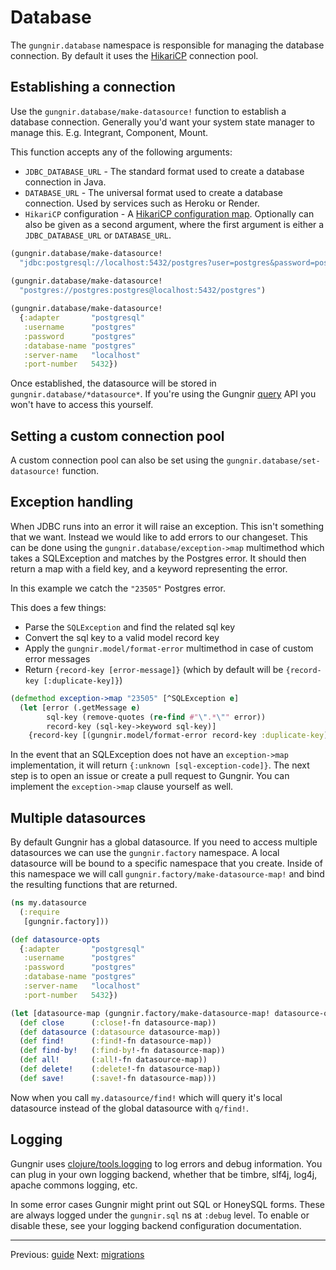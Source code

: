 # Database

The `gungnir.database` namespace is responsible for managing the database
connection. By default it uses the
[HikariCP](https://github.com/brettwooldridge/HikariCP) connection pool.


## Establishing a connection

Use the `gungnir.database/make-datasource!` function to establish a database
connection. Generally you'd want your system state manager to manage
this. E.g. Integrant, Component, Mount.

This function accepts any of the following arguments:

* `JDBC_DATABASE_URL` - The standard format used to create a database connection
  in Java.
* `DATABASE_URL` - The universal format used to create a database
  connection. Used by services such as Heroku or Render.
* `HikariCP` configuration - A [HikariCP configuration
  map](https://github.com/tomekw/hikari-cp#configuration-options). Optionally
  can also be given as a second argument, where the first argument is either a
  `JDBC_DATABASE_URL` or `DATABASE_URL`.

```clojure
(gungnir.database/make-datasource!
  "jdbc:postgresql://localhost:5432/postgres?user=postgres&password=postgres")
  
(gungnir.database/make-datasource!
  "postgres://postgres:postgres@localhost:5432/postgres")

(gungnir.database/make-datasource!
  {:adapter       "postgresql"
   :username      "postgres"
   :password      "postgres"
   :database-name "postgres"
   :server-name   "localhost"
   :port-number   5432})
```

Once established, the datasource will be stored in
`gungnir.database/*datasource*`. If you're using the Gungnir
[query](https://kwrooijen.github.io/gungnir/query.html) API you won't have to
access this yourself.

## Setting a custom connection pool

A custom connection pool can also be set using the
`gungnir.database/set-datasource!` function.


## Exception handling

When JDBC runs into an error it will raise an exception. This isn't something
that we want. Instead we would like to add errors to our changeset. This can be
done using the `gungnir.database/exception->map` multimethod which takes a
SQLException and matches by the Postgres error. It should then return a map with
a field key, and a keyword representing the error.


In this example we catch the `"23505"` Postgres error.

This does a few things:

* Parse the `SQLException` and find the related sql key
* Convert the sql key to a valid model record key
* Apply the `gungnir.model/format-error` multimethod in case of custom error messages
* Return `{record-key [error-message]}` (which by default will be `{record-key [:duplicate-key]}`)

```clojure
(defmethod exception->map "23505" [^SQLException e]
  (let [error (.getMessage e)
        sql-key (remove-quotes (re-find #"\".*\"" error))
        record-key (sql-key->keyword sql-key)]
    {record-key [(gungnir.model/format-error record-key :duplicate-key)]}))
```

In the event that an SQLException does not have an `exception->map`
implementation, it will return `{:unknown [sql-exception-code]}`. The next step
is to open an issue or create a pull request to Gungnir. You can implement the
`exception->map` clause yourself as well.

## Multiple datasources

By default Gungnir has a global datasource. If you need to access multiple
datasources we can use the `gungnir.factory` namespace. A local datasource will
be bound to a specific namespace that you create. Inside of this namespace we
will call `gungnir.factory/make-datasource-map!` and bind the resulting
functions that are returned.

```clojure
(ns my.datasource
  (:require
   [gungnir.factory]))

(def datasource-opts
  {:adapter       "postgresql"
   :username      "postgres"
   :password      "postgres"
   :database-name "postgres"
   :server-name   "localhost"
   :port-number   5432})

(let [datasource-map (gungnir.factory/make-datasource-map! datasource-opts)]
  (def close      (:close!-fn datasource-map))
  (def datasource (:datasource datasource-map))
  (def find!      (:find!-fn datasource-map))
  (def find-by!   (:find-by!-fn datasource-map))
  (def all!       (:all!-fn datasource-map))
  (def delete!    (:delete!-fn datasource-map))
  (def save!      (:save!-fn datasource-map)))
```

Now when you call `my.datasource/find!` which will query it's local datasource
instead of the global datasource with `q/find!`.

## Logging

Gungnir uses [clojure/tools.logging](https://github.com/clojure/tools.logging)
to log errors and debug information. You can plug in your own logging backend,
whether that be timbre, slf4j, log4j, apache commons logging, etc.

In some error cases Gungnir might print out SQL or HoneySQL forms. These are
always logged under the `gungnir.sql` ns at `:debug` level. To enable or disable
these, see your logging backend configuration documentation.

---

<div class="footer-navigation">
<span>Previous: <a href="https://kwrooijen.github.io/gungnir/guide.html">guide</a></span>
<span>Next: <a href="https://kwrooijen.github.io/gungnir/migrations.html">migrations</a></span>
</div>
